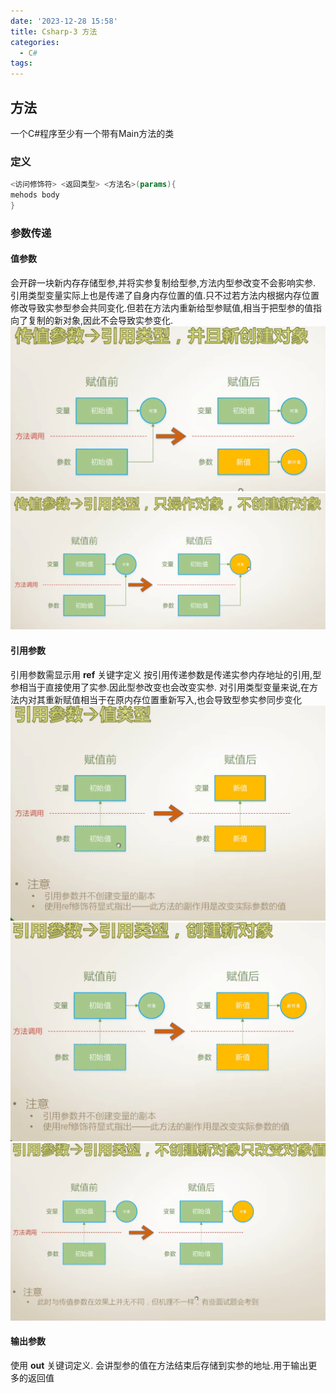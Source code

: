 ```yaml
---
date: '2023-12-28 15:58'
title: Csharp-3 方法
categories:
  - C#
tags:
---
```

## 方法
一个C#程序至少有一个带有Main方法的类

### 定义
```C#
<访问修饰符> <返回类型> <方法名>(params){
mehods body
}
```

### 参数传递

#### 值参数
会开辟一块新内存存储型参,并将实参复制给型参,方法内型参改变不会影响实参.
引用类型变量实际上也是传递了自身内存位置的值.只不过若方法内根据内存位置修改导致实参型参会共同变化.但若在方法内重新给型参赋值,相当于把型参的值指向了复制的新对象,因此不会导致实参变化.
![](../../assets/Pasted%20image%2020231228154136.png)
![](../../assets/Pasted%20image%2020231228154258.png)
#### 引用参数
引用参数需显示用 **ref** 关键字定义
按引用传递参数是传递实参内存地址的引用,型参相当于直接使用了实参.因此型参改变也会改变实参.
对引用类型变量来说,在方法内对其重新赋值相当于在原内存位置重新写入,也会导致型参实参同步变化
![](../../assets/Pasted%20image%2020231228155108.png)
![](../../assets/Pasted%20image%2020231228155133.png)
![](../../assets/Pasted%20image%2020231228155226.png)

#### 输出参数

使用 **out** 关键词定义.
会讲型参的值在方法结束后存储到实参的地址.用于输出更多的返回值